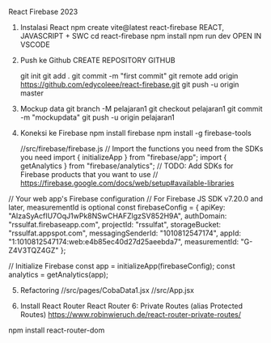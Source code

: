 React Firebase 2023

1. Instalasi React
   npm create vite@latest react-firebase
   REACT, JAVASCRIPT + SWC
   cd react-firebase
   npm install
   npm run dev
   OPEN IN VSCODE

2. Push ke Github
   CREATE REPOSITORY GITHUB

   git init
   git add .
   git commit -m "first commit"
   git remote add origin https://github.com/edycoleee/react-firebase.git
   git push -u origin master

3. Mockup data
   git branch -M pelajaran1
   git checkout pelajaran1
   git commit -m "mockupdata"
   git push -u origin pelajaran1

4. Koneksi ke Firebase
   npm install firebase
   npm install -g firebase-tools

   //src/firebase/firebase.js
   // Import the functions you need from the SDKs you need
   import { initializeApp } from "firebase/app";
   import { getAnalytics } from "firebase/analytics";
   // TODO: Add SDKs for Firebase products that you want to use
   // https://firebase.google.com/docs/web/setup#available-libraries

// Your web app's Firebase configuration
// For Firebase JS SDK v7.20.0 and later, measurementId is optional
const firebaseConfig = {
apiKey: "AIzaSyAcfIU7OqJ1wPk8NSwCHAFZlgzSV852H9A",
authDomain: "rssulfat.firebaseapp.com",
projectId: "rssulfat",
storageBucket: "rssulfat.appspot.com",
messagingSenderId: "1010812547174",
appId: "1:1010812547174:web:e4b85ec40d27d25aeebda7",
measurementId: "G-Z4V3TQZ4GZ"
};

// Initialize Firebase
const app = initializeApp(firebaseConfig);
const analytics = getAnalytics(app);

5. Refactoring
   //src/pages/CobaData1.jsx
   //src/App.jsx

6. Install React Router
   React Router 6: Private Routes (alias Protected Routes)
   https://www.robinwieruch.de/react-router-private-routes/

npm install react-router-dom
